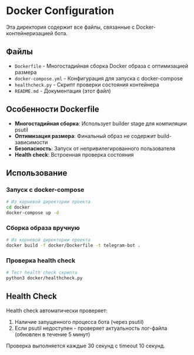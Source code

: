# Docker Configuration

Эта директория содержит все файлы, связанные с Docker-контейнеризацией бота.

## Файлы

- `Dockerfile` - Многостадийная сборка Docker образа с оптимизацией размера
- `docker-compose.yml` - Конфигурация для запуска с docker-compose
- `healthcheck.py` - Скрипт проверки состояния контейнера
- `README.md` - Документация (этот файл)

## Особенности Dockerfile

- **Многостадийная сборка**: Использует builder stage для компиляции psutil
- **Оптимизация размера**: Финальный образ не содержит build-зависимости
- **Безопасность**: Запуск от непривилегированного пользователя
- **Health check**: Встроенная проверка состояния

## Использование

### Запуск с docker-compose

```bash
# Из корневой директории проекта
cd docker
docker-compose up -d
```

### Сборка образа вручную

```bash
# Из корневой директории проекта
docker build -f docker/Dockerfile -t telegram-bot .
```

### Проверка health check

```bash
# Тест health check скрипта
python3 docker/healthcheck.py
```

## Health Check

Health check автоматически проверяет:
1. Наличие запущенного процесса бота (через psutil)
2. Если psutil недоступен - проверяет актуальность лог-файла (обновлен в течение 5 минут)

Проверка выполняется каждые 30 секунд с timeout 10 секунд.
